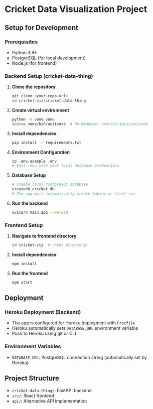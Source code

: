# Cricket Data Visualization Project

## Setup for Development

### Prerequisites
- Python 3.8+
- PostgreSQL (for local development)
- Node.js (for frontend)

### Backend Setup (cricket-data-thing)

1. **Clone the repository**
   ```bash
   git clone <your-repo-url>
   cd cricket-viz/cricket-data-thing
   ```

2. **Create virtual environment**
   ```bash
   python -m venv venv
   source venv/bin/activate  # On Windows: venv\Scripts\activate
   ```

3. **Install dependencies**
   ```bash
   pip install -r requirements.txt
   ```

4. **Environment Configuration**
   ```bash
   cp .env.example .env
   # Edit .env with your local database credentials
   ```

5. **Database Setup**
   ```bash
   # Create local PostgreSQL database
   createdb cricket_db
   # The app will automatically create tables on first run
   ```

6. **Run the backend**
   ```bash
   uvicorn main:app --reload
   ```

### Frontend Setup

1. **Navigate to frontend directory**
   ```bash
   cd cricket-viz  # (root directory)
   ```

2. **Install dependencies**
   ```bash
   npm install
   ```

3. **Run the frontend**
   ```bash
   npm start
   ```

## Deployment

### Heroku Deployment (Backend)
- The app is configured for Heroku deployment with `Procfile`
- Heroku automatically sets `DATABASE_URL` environment variable
- Push to Heroku using git or CLI

### Environment Variables
- `DATABASE_URL`: PostgreSQL connection string (automatically set by Heroku)

## Project Structure
- `cricket-data-thing/`: FastAPI backend
- `src/`: React frontend
- `api/`: Alternative API implementation
